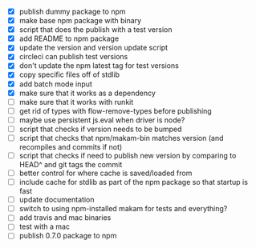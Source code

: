 - [x] publish dummy package to npm
- [x] make base npm package with binary
- [x] script that does the publish with a test version
- [x] add README to npm package
- [x] update the version and version update script
- [x] circleci can publish test versions
- [x] don't update the npm latest tag for test versions
- [x] copy specific files off of stdlib
- [x] add batch mode input
- [x] make sure that it works as a dependency
- [ ] make sure that it works with runkit
- [ ] get rid of types with flow-remove-types before publishing
- [ ] maybe use persistent js.eval when driver is node?
- [ ] script that checks if version needs to be bumped
- [ ] script that checks that npm/makam-bin matches version (and recompiles and commits if not)
- [ ] script that checks if need to publish new version by comparing to HEAD^ and git tags the commit
- [ ] better control for where cache is saved/loaded from
- [ ] include cache for stdlib as part of the npm package so that startup is fast
- [ ] update documentation
- [ ] switch to using npm-installed makam for tests and everything?
- [ ] add travis and mac binaries
- [ ] test with a mac
- [ ] publish 0.7.0 package to npm

